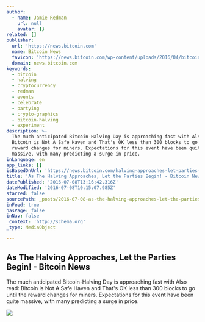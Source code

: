 ```yaml
---
author:
  - name: Jamie Redman
    url: null
    avatar: {}
related: []
publisher:
  url: 'https://news.bitcoin.com'
  name: Bitcoin News
  favicon: 'https://news.bitcoin.com/wp-content/uploads/2016/04/bitcoin_fav.png'
  domain: news.bitcoin.com
keywords:
  - bitcoin
  - halving
  - cryptocurrency
  - redman
  - events
  - celebrate
  - partying
  - crypto-graphics
  - bitcoin-halving
  - experiment
description: >-
  The much anticipated Bitcoin-Halving Day is approaching fast with Also read:
  Bitcoin is Not A Safe Haven and That's OK less than 300 blocks to go until the
  reward changes for miners. Expectations for this event have been quite
  massive, with many predicting a surge in price.
inLanguage: en
app_links: []
isBasedOnUrl: 'https://news.bitcoin.com/halving-approaches-let-parties-begin/'
title: 'As The Halving Approaches, Let the Parties Begin! - Bitcoin News'
datePublished: '2016-07-08T13:16:42.316Z'
dateModified: '2016-07-08T10:15:07.985Z'
starred: false
sourcePath: _posts/2016-07-08-as-the-halving-approaches-let-the-parties-begin-bitcoin.md
inFeed: true
hasPage: false
inNav: false
_context: 'http://schema.org'
_type: MediaObject

---
```

<article style=""><h1>As The Halving Approaches, Let the Parties Begin! - Bitcoin News</h1><p>The much anticipated Bitcoin-Halving Day is approaching fast with Also read: Bitcoin is Not A Safe Haven and That's OK less than 300 blocks to go until the reward changes for miners. Expectations for this event have been quite massive, with many predicting a surge in price.</p><img src="https://news.bitcoin.com/wp-content/uploads/2016/07/13568886_1719033755027632_3380957518139615489_o-1024x512.jpg" /></article>